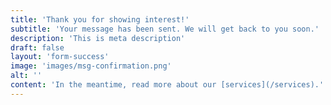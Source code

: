 ```yaml
---
title: 'Thank you for showing interest!'
subtitle: 'Your message has been sent. We will get back to you soon.'
description: 'This is meta description'
draft: false
layout: 'form-success'
image: 'images/msg-confirmation.png'
alt: ''
content: 'In the meantime, read more about our [services](/services).'
---
```

